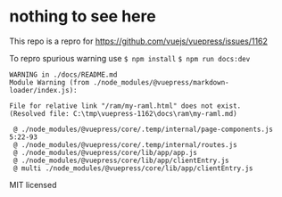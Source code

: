 # nothing to see here

This repo is a repro for https://github.com/vuejs/vuepress/issues/1162

To repro spurious warning use
`$ npm install`
`$ npm run docs:dev`

```
WARNING in ./docs/README.md
Module Warning (from ./node_modules/@vuepress/markdown-loader/index.js):

File for relative link "/ram/my-raml.html" does not exist.
(Resolved file: C:\tmp\vuepress-1162\docs\ram\my-raml.md)

 @ ./node_modules/@vuepress/core/.temp/internal/page-components.js 5:22-93
 @ ./node_modules/@vuepress/core/.temp/internal/routes.js
 @ ./node_modules/@vuepress/core/lib/app/app.js
 @ ./node_modules/@vuepress/core/lib/app/clientEntry.js
 @ multi ./node_modules/@vuepress/core/lib/app/clientEntry.js
 ```


MIT licensed
